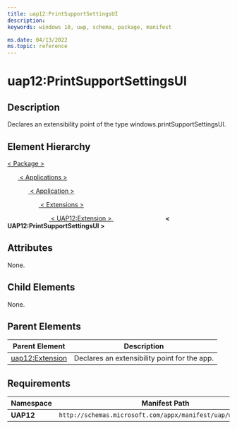 ```yaml
---
title: uap12:PrintSupportSettingsUI
description: 
keywords: windows 10, uwp, schema, package, manifest

ms.date: 04/13/2022
ms.topic: reference
---
```


# uap12:PrintSupportSettingsUI

## Description

Declares an extensibility point of the type windows.printSupportSettingsUI.

## Element Hierarchy

[ < Package > ](element-package.md)

&nbsp;&nbsp;&nbsp;&nbsp;&nbsp;&nbsp;[ < Applications > ](element-applications.md)

&nbsp;&nbsp;&nbsp;&nbsp;&nbsp;&nbsp;&nbsp;&nbsp;&nbsp;&nbsp;&nbsp;&nbsp;[ < Application > ](element-application.md)

&nbsp;&nbsp;&nbsp;&nbsp;&nbsp;&nbsp;&nbsp;&nbsp;&nbsp;&nbsp;&nbsp;&nbsp;&nbsp;&nbsp;&nbsp;&nbsp;&nbsp;&nbsp;[ < Extensions > ](element-1-extensions.md)

&nbsp;&nbsp;&nbsp;&nbsp;&nbsp;&nbsp;&nbsp;&nbsp;&nbsp;&nbsp;&nbsp;&nbsp;&nbsp;&nbsp;&nbsp;&nbsp;&nbsp;&nbsp;&nbsp;&nbsp;&nbsp;&nbsp;&nbsp;&nbsp;[ < UAP12:Extension > ](element-uap12-extension.md)
&nbsp;&nbsp;&nbsp;&nbsp;&nbsp;&nbsp;&nbsp;&nbsp;&nbsp;&nbsp;&nbsp;&nbsp;&nbsp;&nbsp;&nbsp;&nbsp;&nbsp;&nbsp;&nbsp;&nbsp;&nbsp;&nbsp;&nbsp;&nbsp;&nbsp;&nbsp;&nbsp;&nbsp;&nbsp;&nbsp;**< UAP12:PrintSupportSettingsUI >**

## Attributes

None.

## Child Elements

None.

## Parent Elements

| Parent Element | Description |
|---------------|-------------|
| [uap12:Extension](element-uap12-extension.md) | Declares an extensibility point for the app. |

## Requirements

| Namespace | Manifest Path |
|-----------|---------------|
| **UAP12** | `http://schemas.microsoft.com/appx/manifest/uap/windows10/12`